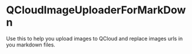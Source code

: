 # QCloudImageUploaderForMarkDown
Use this to help you upload images to QCloud and replace images urls in you markdown files.
